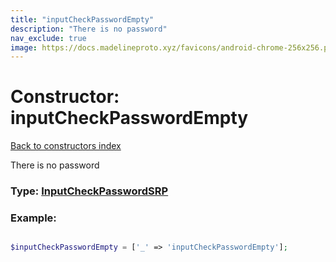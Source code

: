 ```yaml
---
title: "inputCheckPasswordEmpty"
description: "There is no password"
nav_exclude: true
image: https://docs.madelineproto.xyz/favicons/android-chrome-256x256.png
---
```

# Constructor: inputCheckPasswordEmpty  
[Back to constructors index](/API_docs/constructors/index.html)



There is no password




### Type: [InputCheckPasswordSRP](/API_docs/types/InputCheckPasswordSRP.html)


### Example:

```php

$inputCheckPasswordEmpty = ['_' => 'inputCheckPasswordEmpty'];
```  

